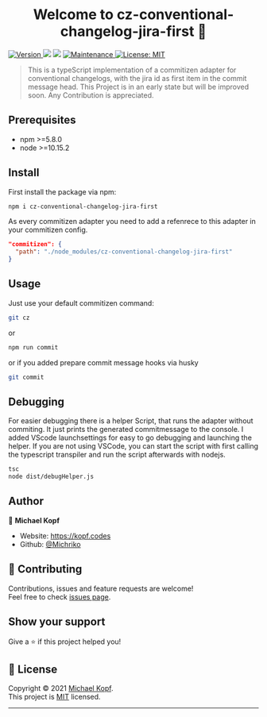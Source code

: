<h1 align="center">Welcome to cz-conventional-changelog-jira-first 👋</h1>
<p>
  <a href="https://www.npmjs.com/package/cz-conventional-changelog-jira-first" target="_blank">
    <img alt="Version" src="https://img.shields.io/npm/v/cz-conventional-changelog-jira-first.svg">
  </a>
  <img src="https://img.shields.io/badge/npm-%3E%3D5.5.0-blue.svg" />
  <img src="https://img.shields.io/badge/node-%3E%3D10.0.0-blue.svg" />
  <a href="https://github.com/Michriko/cz-conventional-changelog-jira-first/graphs/commit-activity" target="_blank">
    <img alt="Maintenance" src="https://img.shields.io/badge/Maintained%3F-yes-green.svg" />
  </a>
  <a href="https://github.com/Michriko/cz-conventional-changelog-jira-first/blob/master/LICENSE" target="_blank">
    <img alt="License: MIT" src="https://img.shields.io/github/license/Michriko/cz-conventional-changelog-jira-first" />
  </a>
</p>


> This is a typeScript implementation of a commitizen adapter for conventional changelogs, with the jira id as first item in the commit message head. This Project is in an early state but will be improved soon. Any Contribution is appreciated.

## Prerequisites
- npm >=5.8.0
- node >=10.15.2

## Install
First install the package via npm:
```sh
npm i cz-conventional-changelog-jira-first
```

As every commitizen adapter you need to add a refenrece to this adapter in your commitizen config. 
```json
"commitizen": {
  "path": "./node_modules/cz-conventional-changelog-jira-first"
}
```
## Usage
Just use your default commitizen command:

```sh
git cz
```
or 
```sh
npm run commit
```
or if you added prepare commit message hooks via husky
```sh
git commit
```

## Debugging
For easier debugging there is a helper Script, that runs the adapter without commiting. It just prints the generated commitmessage to the console.
I added VScode launchsettings for easy to go debugging and launching the helper. If you are not using VSCode, you can start the script with first calling the typescript transpiler and run the script afterwards with nodejs.

```sh
tsc
node dist/debugHelper.js
```

## Author

👤 **Michael Kopf**

* Website: https://kopf.codes
* Github: [@Michriko](https://github.com/Michriko)

## 🤝 Contributing

Contributions, issues and feature requests are welcome!<br />Feel free to check [issues page](https://github.com/Michriko/cz-conventional-changelog-jira-first/issues). 

## Show your support

Give a ⭐️ if this project helped you!

## 📝 License

Copyright © 2021 [Michael Kopf](https://github.com/Michriko).<br />
This project is [MIT](https://github.com/Michriko/cz-conventional-changelog-jira-first/blob/master/LICENSE) licensed.

***
